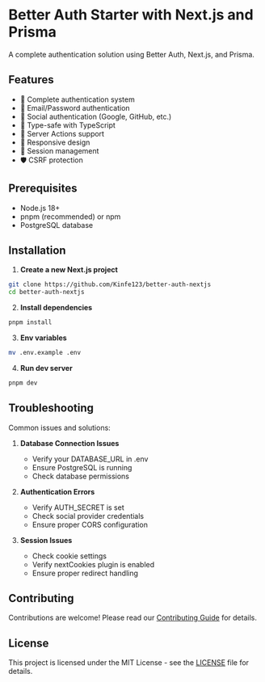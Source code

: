 # Better Auth Starter with Next.js and Prisma

A complete authentication solution using Better Auth, Next.js, and Prisma.

## Features

- 🔐 Complete authentication system
- 📧 Email/Password authentication
- 🔑 Social authentication (Google, GitHub, etc.)
- 🎯 Type-safe with TypeScript
- 🚀 Server Actions support
- 📱 Responsive design
- 🔄 Session management
- 🛡️ CSRF protection

## Prerequisites

- Node.js 18+
- pnpm (recommended) or npm
- PostgreSQL database

## Installation

1. **Create a new Next.js project**

```bash
git clone https://github.com/Kinfe123/better-auth-nextjs
cd better-auth-nextjs
```

2. **Install dependencies**

```bash
pnpm install
```

3. **Env variables**

```bash
mv .env.example .env
```

4. **Run dev server**

```bash
pnpm dev
```

## Troubleshooting

Common issues and solutions:

1. **Database Connection Issues**

   - Verify your DATABASE_URL in .env
   - Ensure PostgreSQL is running
   - Check database permissions

2. **Authentication Errors**

   - Verify AUTH_SECRET is set
   - Check social provider credentials
   - Ensure proper CORS configuration

3. **Session Issues**
   - Check cookie settings
   - Verify nextCookies plugin is enabled
   - Ensure proper redirect handling

## Contributing

Contributions are welcome! Please read our [Contributing Guide](CONTRIBUTING.md) for details.

## License

This project is licensed under the MIT License - see the [LICENSE](LICENSE) file for details.
